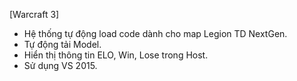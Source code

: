 [Warcraft 3]
- Hệ thống tự động load code dành cho map Legion TD NextGen.
- Tự động tải Model.
- Hiển thị thông tin ELO, Win, Lose trong Host.
- Sử dụng VS 2015.
